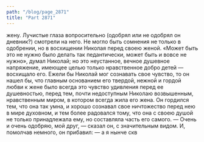 ```yaml
---
path: "/blog/page_2871"
title: "Part 2871"
---
```


 жену. Лучистые глаза вопросительно (одобрял или не одобрял он дневник?) смотрели на него. Не могло быть сомнения не только в одобрении, но в восхищении Николая перед своею женой.
«Может быть это не нужно было делать так педантически, может быть и вовсе не нужно», думал Николай; но это неустанное, вечное душевное напряжение, имеющее целью только нравственное добро детей — восхищало его. Ежели бы Николай мог сознавать свое чувство, то он нашел бы, что главным основанием его твердой, нежной и гордой любви к жене было всегда это чувство удивления перед ее душевностью, перед тем, почти недоступным Николаю возвышенным, нравственным миром, в котором всегда жила его жена.
Он гордился тем, что она так умна, и хорошо сознавал свое ничтожество перед нею в мире духовном, и тем более радовался тому, что она с своею душой не только принадлежала ему, но составляла часть его самого.
— Очень и очень одобряю, мой друг, — сказал он, с значительным видом. И, помолчав немного, он прибавил: — а я нынче скв
